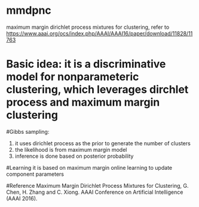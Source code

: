 # mmdpnc
maximum margin dirichlet process mixtures for clustering, refer to https://www.aaai.org/ocs/index.php/AAAI/AAAI16/paper/download/11828/11763

# Basic idea: it is a discriminative model for nonparameteric clustering, which leverages dirchlet process and maximum margin clustering

#Gibbs sampling: 
1. it uses dirichlet process as the prior to generate the number of clusters
2. the likelihood is from maximum margin model
3. inference is done based on posterior probability

#Learning
it is based on maximum margin online learning to update component parameters

#Reference
Maximum Margin Dirichlet Process Mixtures for Clustering, G. Chen, H. Zhang and C. Xiong. AAAI Conference on Artificial Intelligence (AAAI 2016).

